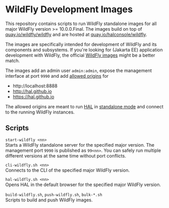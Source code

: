 # WildFly Development Images

This repository contains scripts to run WildFly standalone images for all major WildFly version >= 10.0.0.Final. The images build on top of [quay.io/wildfly/wildfly](https://quay.io/repository/wildfly/wildfly) and are hosted at [quay.io/halconsole/wildfly](https://quay.io/repository/halconsole/wildfly). 

The images are specifically intended for development of WildFly and its components and subsystems. If you're looking for (Jakarta EE) application development with WildFly, the official [WildFly images](https://quay.io/organization/wildfly) might be a better match. 

The images add an admin user `admin:admin`, expose the management interface at port `9990` and add [allowed origins](https://docs.wildfly.org/26/wildscribe/core-service/management/management-interface/http-interface/index.html#attr-allowed-origins) for

- http://localhost:8888
- http://hal.github.io
- https://hal.github.io

The allowed origins are meant to run [HAL](https://hal.github.io) in [standalone mode](https://hal.github.io/documentation/get-started/#standalone-mode) and connect to the running WildFly instances.

## Scripts

`start-wildfly <nn>` \
Starts a WildFly standalone server for the specified major version. The management port `9990` is published as `99<nn>`. You can safely run multiple different versions at the same time without port conflicts.

`cli-wildfly.sh <nn>` \
Connects to the CLI of the specified major WildFly version.

`hal-wildfly.sh <nn>` \
Opens HAL in the default browser for the specified major WildFly version.

`build-wildfly.sh`, `push-wildfly.sh`, `bulk-*.sh` \
Scripts to build and push WildFly images. 

